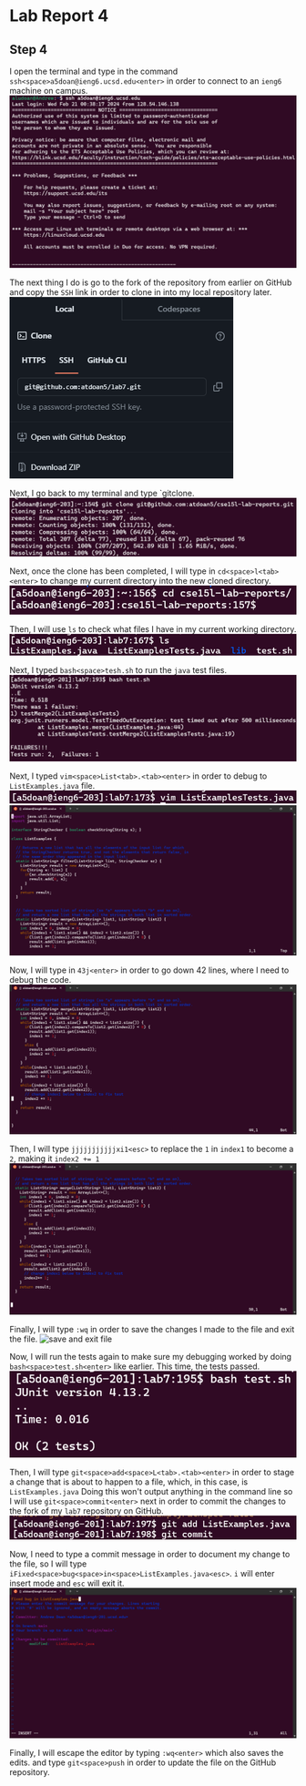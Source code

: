 # **Lab Report 4**

## Step 4 <br/>

I open the terminal and type in the command `ssh<space>a5doan@ieng6.ucsd.edu<enter>` in order to connect to an `ieng6` machine on campus. 
![ssh image](images/week7_1.png)<br/> 

The next thing I do is go to the fork of the repository from earlier on GitHub and copy the `SSH` link in order to clone in into my local repository later. 
![ssh link image](images/week7_2.png)<br/> 

Next, I go back to my terminal and type `git<space>clone<space><Ctrl-V><enter>. 
![git clone](images/week7_3.png)<br/>

Next, once the clone has been completed, I will type in `cd<space>l<tab><enter>` to change my current directory into the new cloned directory.
![cd into new directory](images/week7_4.png)

Then, I will use `ls` to check what files I have in my current working directory.
![ls](images/week7_5.png)

Next, I typed `bash<space>tesh.sh` to run the `java` test files.
![bash test.sh](images/week7_6.png)

Next, I typed `vim<space>List<tab>.<tab><enter>` in order to debug to `ListExamples.java` file.
![enter vim](images/week7_7.png)
![vim screen](images/week7_8.png)

Now, I will type in `43j<enter>` in order to go down 42 lines, where I need to debug the code. 
![43](images/week7_9.png)

Then, I will type `jjjjjjjjjjjxi1<esc>` to replace the `1` in `index1` to become a `2`, making it `index2 += 1`
![change 1 to 2](images/week7_10.png)

Finally, I will type `:wq` in order to save the changes I made to the file and exit the file.
![save and exit file](images/week7_11.pmg)

Now, I will run the tests again to make sure my debugging worked by doing `bash<space>test.sh<enter>` like earlier. This time, the tests passed.
![success](images/week7_12.png)

Then, I will type `git<space>add<space>L<tab>.<tab><enter>` in order to stage a change that is about to happen to a file, which, in this case, is `ListExamples.java` Doing this won't output
anything in the command line so I will use `git<space>commit<enter>` next in order to commit the changes to the fork of my `lab7` repository on GitHub.
![git commands](images/week7_13.png)

Now, I need to type a commit message in order to document my change to the file, so I will type `iFixed<space>bug<space>in<space>ListExamples.java<esc>`. `i` will enter insert mode and `esc` will exit it. 
![commit message](images/week7_14.png)

Finally, I will escape the editor by typing `:wq<enter>` which also saves the edits. and type `git<space>push` in order to update the file on the GitHub repository.






